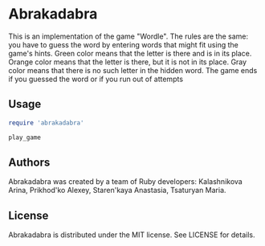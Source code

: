 # Abrakadabra


This is an implementation of the game "Wordle". The rules are the same: you have to guess the word by entering words that might fit using the game's hints. Green color means that the letter is there and is in its place. Orange color means that the letter is there, but it is not in its place. Gray color means that there is no such letter in the hidden word. The game ends if you guessed the word or if you run out of attempts

## Usage
```ruby
require 'abrakadabra'

play_game
```

## Authors
Abrakadabra was created by a team of Ruby developers: Kalashnikova Arina, Prikhod'ko Alexey, Staren'kaya Anastasia, Tsaturyan Maria.

## License
Abrakadabra is distributed under the MIT license. See LICENSE for details.


